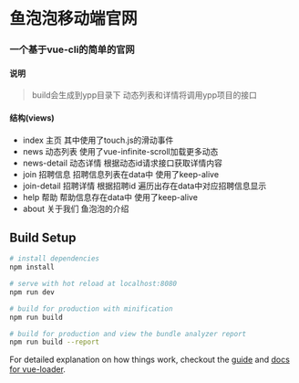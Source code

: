 # 鱼泡泡移动端官网

### 一个基于vue-cli的简单的官网

#### 说明
> build会生成到ypp目录下 动态列表和详情将调用ypp项目的接口

#### 结构(views)
- index 主页 其中使用了touch.js的滑动事件
- news 动态列表 使用了vue-infinite-scroll加载更多动态
- news-detail 动态详情 根据动态id请求接口获取详情内容
- join 招聘信息 招聘信息列表在data中 使用了keep-alive
- join-detail 招聘详情 根据招聘id 遍历出存在data中对应招聘信息显示
- help 帮助 帮助信息存在data中 使用了keep-alive
- about 关于我们 鱼泡泡的介绍

## Build Setup

``` bash
# install dependencies
npm install

# serve with hot reload at localhost:8080
npm run dev

# build for production with minification
npm run build

# build for production and view the bundle analyzer report
npm run build --report
```

For detailed explanation on how things work, checkout the [guide](http://vuejs-templates.github.io/webpack/) and [docs for vue-loader](http://vuejs.github.io/vue-loader).
